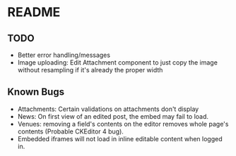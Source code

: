 # README

## TODO
* Better error handling/messages
* Image uploading: Edit Attachment component to just copy the image without resampling if it's already
  the proper width

## Known Bugs
* Attachments: Certain validations on attachments don't display
* News: On first view of an edited post, the embed may fail to load.
* Venues: removing a field's contents on the editor removes whole page's contents (Probable CKEditor 4 bug).
* Embedded iframes will not load in inline editable content when logged in.
